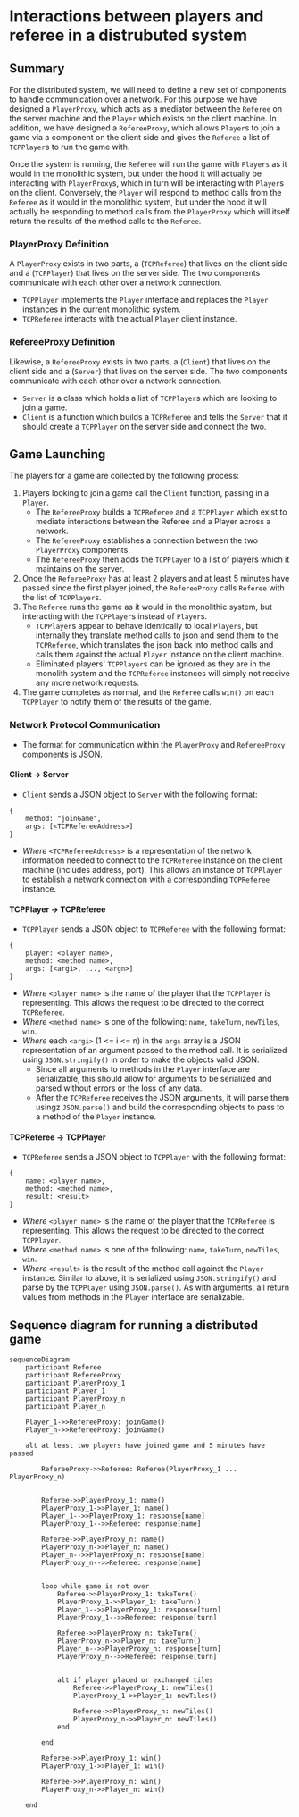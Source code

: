 # Interactions between players and referee in a distrubuted system

## Summary

For the distributed system, we will need to define a new set of components to
handle communication over a network. For this purpose we have designed a
`PlayerProxy`, which acts as a mediator between the `Referee` on the server
machine and the `Player` which exists on the client machine. In addition, we
have designed a `RefereeProxy`, which allows `Player`s to join a game via a
component on the client side and gives the `Referee` a list of
`TCPPlayer`s to run the game with.

Once the system is running, the `Referee` will run the game with `Players` as it
would in the monolithic system, but under the hood it will actually be
interacting with `PlayerProxy`s, which in turn will be interacting with
`Player`s on the client. Conversely, the `Player` will respond to method calls
from the `Referee` as it would in the monolithic system, but under the hood it
will actually be responding to method calls from the `PlayerProxy` which will
itself return the results of the method calls to the `Referee`.

### PlayerProxy Definition

A `PlayerProxy` exists in two parts, a (`TCPReferee`) that lives on the
client side and a (`TCPPlayer`) that lives on the server side. The
two components communicate with each other over a network connection.
- `TCPPlayer` implements the `Player` interface and replaces the
  `Player` instances in the current monolithic system.
- `TCPReferee` interacts with the actual `Player` client instance.

### RefereeProxy Definition

Likewise, a `RefereeProxy` exists in two parts, a (`Client`) that
lives on the client side and a (`Server`) that lives on the
server side. The two components communicate with each other over a network
connection. 
- `Server` is a class which holds a list of `TCPPlayer`s
  which are looking to join a game.
- `Client` is a function which builds a `TCPReferee` and
  tells the `Server` that it should create a `TCPPlayer` on
  the server side and connect the two.  


## Game Launching

The players for a game are collected by the following process:
1. Players looking to join a game call the `Client` function, passing in a `Player`.
    - The `RefereeProxy` builds a `TCPReferee` and a `TCPPlayer`
      which exist to mediate interactions between the Referee and a Player across
      a network.
    - The `RefereeProxy` establishes a connection between the two `PlayerProxy` components.
    - The `RefereeProxy` then adds the `TCPPlayer` to a list of players
      which it maintains on the server.
2. Once the `RefereeProxy` has at least 2 players and at least 5 minutes have
   passed since the first player joined, the `RefereeProxy` calls `Referee` with
   the list of `TCPPlayer`s.
3. The `Referee` runs the game as it would in the monolithic system, but
   interacting with the `TCPPlayer`s instead of `Player`s.
    - `TCPPlayer`s appear to behave identically to local `Players`, but
      internally they translate method calls to json and send them to the
      `TCPReferee`, which translates the json back into method calls and
      calls them against the actual `Player` instance on the client machine.
    - Eliminated players' `TCPPlayer`s can be ignored as they are in the
      monolith system and the `TCPReferee` instances will simply not
      receive any more network requests.  
4. The game completes as normal, and the `Referee` calls `win()` on each
   `TCPPlayer` to notify them of the results of the game. 

### Network Protocol Communication
- The format for communication within the `PlayerProxy` and `RefereeProxy` components is
  JSON.

#### Client -> Server
- `Client` sends a JSON object to `Server` with the
  following format:

```
{
    method: "joinGame",
    args: [<TCPRefereeAddress>]
}
```
- _Where_ `<TCPRefereeAddress>` is a representation of the network
  information needed to connect to the `TCPReferee` instance on the
  client machine (includes address, port). This allows an instance of `TCPPlayer` to establish a network
  connection with a corresponding `TCPReferee` instance.

#### TCPPlayer -> TCPReferee

- `TCPPlayer` sends a JSON object to `TCPReferee` with the
  following format:
```
{
    player: <player name>,
    method: <method name>,
    args: [<arg1>, ..., <argn>]
}
```
- _Where_ `<player name>` is the name of the player that the `TCPPlayer`
  is representing. This allows the request to be directed to the correct `TCPReferee`.
- _Where_ `<method name>` is one of the following: `name`, `takeTurn`, `newTiles`,
  `win`.
- _Where_ each `<argi>` (1 <= i <= n) in the `args` array is a JSON representation of an argument
  passed to the method call. It is serialized using `JSON.stringify()` in order
  to make the objects valid JSON.
  - Since all arguments to methods in the `Player` interface are serializable,
    this should allow for arguments to be serialized and parsed without errors
    or the loss of any data.
  - After the `TCPReferee` receives the JSON arguments, it will parse
    them usingz `JSON.parse()` and build the corresponding objects to pass to a
    method of the `Player` instance.

#### TCPReferee -> TCPPlayer

- `TCPReferee` sends a JSON object to `TCPPlayer` with the
  following format:
```
{
    name: <player name>,
    method: <method name>,
    result: <result>
}
```
- _Where_ `<player name>` is the name of the player that the `TCPReferee`
  is representing. This allows the request to be directed to the correct `TCPPlayer`.
- _Where_ `<method name>` is one of the following: `name`, `takeTurn`, `newTiles`,
  `win`.
- _Where_ `<result>` is the result of the method call against the `Player`
  instance. Similar to above, it is serialized using `JSON.stringify()` and
  parse by the `TCPPlayer` using `JSON.parse()`. As with arguments, all
  return values from methods in the `Player` interface are serializable.

## Sequence diagram for running a distributed game
```mermaid
sequenceDiagram
    participant Referee
    participant RefereeProxy
    participant PlayerProxy_1
    participant Player_1
    participant PlayerProxy_n
    participant Player_n

    Player_1->>RefereeProxy: joinGame()
    Player_n->>RefereeProxy: joinGame()

    alt at least two players have joined game and 5 minutes have passed

        RefereeProxy->>Referee: Referee(PlayerProxy_1 ... PlayerProxy_n)


        Referee->>PlayerProxy_1: name()
        PlayerProxy_1->>Player_1: name()
        Player_1-->>PlayerProxy_1: response[name]
        PlayerProxy_1-->>Referee: response[name]

        Referee->>PlayerProxy_n: name()
        PlayerProxy_n->>Player_n: name()
        Player_n-->>PlayerProxy_n: response[name]
        PlayerProxy_n-->>Referee: response[name]


        loop while game is not over
            Referee->>PlayerProxy_1: takeTurn()
            PlayerProxy_1->>Player_1: takeTurn()
            Player_1-->>PlayerProxy_1: response[turn]
            PlayerProxy_1-->>Referee: response[turn]

            Referee->>PlayerProxy_n: takeTurn()
            PlayerProxy_n->>Player_n: takeTurn()
            Player_n-->>PlayerProxy_n: response[turn]
            PlayerProxy_n-->>Referee: response[turn]
            

            alt if player placed or exchanged tiles
                Referee->>PlayerProxy_1: newTiles()
                PlayerProxy_1->>Player_1: newTiles()

                Referee->>PlayerProxy_n: newTiles()
                PlayerProxy_n->>Player_n: newTiles()
            end

        end 

        Referee->>PlayerProxy_1: win()
        PlayerProxy_1->>Player_1: win()

        Referee->>PlayerProxy_n: win()
        PlayerProxy_n->>Player_n: win()
        
    end
```
